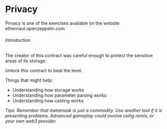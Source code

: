 # Privacy

Privacy is one of the exercises available on the website ethernaut.openzeppelin.com

###### Introduction
The creator of this contract was careful enough to protect the sensitive areas of its storage.

Unlock this contract to beat the level.

Things that might help:

- Understanding how storage works
- Understanding how parameter parsing works
- Understanding how casting works
 
Tips:
*Remember that metamask is just a commodity. Use another tool if it is presenting problems. Advanced gameplay could involve using remix, or your own web3 provider.*